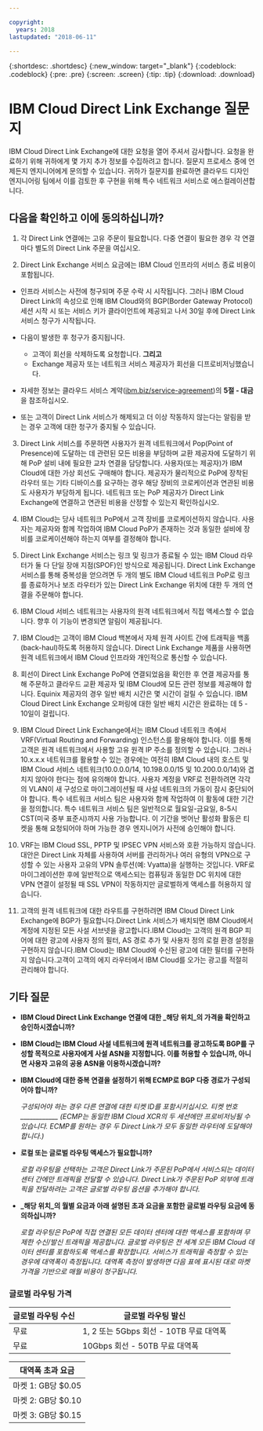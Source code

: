 ```yaml
---

copyright:
  years: 2018
lastupdated: "2018-06-11"

---
```


{:shortdesc: .shortdesc}
{:new_window: target="_blank"}
{:codeblock: .codeblock}
{:pre: .pre}
{:screen: .screen}
{:tip: .tip}
{:download: .download}

# IBM Cloud Direct Link Exchange 질문지

IBM Cloud Direct Link Exchange에 대한 요청을 열어 주셔서 감사합니다. 요청을 완료하기 위해 귀하에게 몇 가지 추가 정보를 수집하려고 합니다. 질문지 프로세스 중에 언제든지 엔지니어에게 문의할 수 있습니다. 귀하가 질문지를 완료하면 클라우드 디자인 엔지니어링 팀에서 이를 검토한 후 구현을 위해 특수 네트워크 서비스로 에스컬레이션합니다.

## 다음을 확인하고 이에 동의하십니까?

1. 각 Direct Link 연결에는 고유 주문이 필요합니다. 다중 연결이 필요한 경우 각 연결마다 별도의 Direct Link 주문을 여십시오.

2. Direct Link Exchange 서비스 요금에는 IBM Cloud 인프라의 서비스 종료 비용이 포함됩니다. 

 * 인프라 서비스는 사전에 청구되며 주문 수락 시 시작됩니다. 그러나 IBM Cloud Direct Link의 속성으로 인해 IBM Cloud와의 BGP(Border Gateway Protocol) 세션 시작 시 또는 서비스 키가 클라이언트에 제공되고 나서 30일 후에 Direct Link 서비스 청구가 시작됩니다. 

 * 다음이 발생한 후 청구가 중지됩니다.
   * 고객이 회선을 삭제하도록 요청합니다. **그리고** 
   * Exchange 제공자 또는 네트워크 서비스 제공자가 회선을 디프로비저닝했습니다.
  * 자세한 정보는 클라우드 서비스 계약([ibm.biz/service-agreement](ibm.biz/service-agreement))의 **5절 - 대금**을 참조하십시오.
  * 또는 고객이 Direct Link 서비스가 해제되고 더 이상 작동하지 않는다는 알림을 받는 경우 고객에 대한 청구가 중지될 수 있습니다.

3. Direct Link 서비스를 주문하면 사용자가 원격 네트워크에서 Pop(Point of Presence)에 도달하는 데 관련된 모든 비용을 부담하며 교환 제공자에 도달하기 위해 PoP 설비 내에 필요한 교차 연결을 담당합니다. 사용자(또는 제공자)가 IBM Cloud에 대한 가상 회선도 구매해야 합니다. 제공자가 물리적으로 PoP에 장착된 라우터 또는 기타 디바이스를 요구하는 경우 해당 장비의 코로케이션과 연관된 비용도 사용자가 부담하게 됩니다. 네트워크 또는 PoP 제공자가 Direct Link Exchange에 연결하고 연관된 비용을 산정할 수 있는지 확인하십시오.

4. IBM Cloud는 당사 네트워크 PoP에서 고객 장비를 코로케이션하지 않습니다. 사용자는 제공자와 함께 작업하여 IBM Cloud PoP가 존재하는 것과 동일한 설비에 장비를 코로케이션해야 하는지 여부를 결정해야 합니다.

5. Direct Link Exchange 서비스는 링크 및 링크가 종료될 수 있는 IBM Cloud 라우터가 둘 다 단일 장애 지점(SPOF)인 방식으로 제공됩니다. Direct Link Exchange 서비스를 통해 중복성을 얻으려면 두 개의 별도 IBM Cloud 네트워크 PoP로 링크를 종료하거나 보조 라우터가 있는 Direct Link Exchange 위치에 대한 두 개의 연결을 주문해야 합니다.

6. IBM Cloud 서비스 네트워크는 사용자의 원격 네트워크에서 직접 액세스할 수 없습니다. 향후 이 기능이 변경되면 알림이 제공됩니다.

7. IBM Cloud는 고객이 IBM Cloud 백본에서 자체 원격 사이트 간에 트래픽을 백홀(back-haul)하도록 허용하지 않습니다. Direct Link Exchange 제품을 사용하면 원격 네트워크에서 IBM Cloud 인프라와 개인적으로 통신할 수 있습니다.

8. 회선이 Direct Link Exchange PoP에 연결되었음을 확인한 후 연결 제공자를 통해 주문하고 클라우드 교환 제공자 및 IBM Cloud에 모든 관련 정보를 제공해야 합니다. Equinix 제공자의 경우 일반 배치 시간은 몇 시간이 걸릴 수 있습니다. IBM Cloud Direct Link Exchange 오퍼링에 대한 일반 배치 시간은 완료하는 데 5 - 10일이 걸립니다. 

9. IBM Cloud Direct Link Exchange에서는 IBM Cloud 네트워크 측에서 VRF(Virtual Routing and Forwarding) 인스턴스를 활용해야 합니다.  이를 통해 고객은 원격 네트워크에서 사용할 고유 원격 IP 주소를 정의할 수 있습니다. 그러나 10.x.x.x 네트워크를 활용할 수 있는 경우에는 여전히 IBM Cloud 내의 호스트 및 IBM Cloud 서비스 네트워크(10.0.0.0/14, 10.198.0.0/15 및 10.200.0.0/14)와 겹치지 않아야 한다는 점에 유의해야 합니다. 사용자 계정을 VRF로 전환하려면 각각의 VLAN이 새 구성으로 마이그레이션될 때 사설 네트워크의 가동이 잠시 중단되어야 합니다.  특수 네트워크 서비스 팀은 사용자와 함께 작업하여 이 활동에 대한 기간을 정의합니다. 특수 네트워크 서비스 팀은 일반적으로 월요일-금요일, 8-5시 CST(미국 중부 표준시)까지 사용 가능합니다. 이 기간을 벗어난 활성화 활동은 티켓을 통해 요청되어야 하며 가능한 경우 엔지니어가 사전에 승인해야 합니다. 

10. VRF는 IBM Cloud SSL, PPTP 및 IPSEC VPN 서비스와 호환 가능하지 않습니다. 대안은 Direct Link 자체를 사용하여 서버를 관리하거나 여러 유형의 VPN으로 구성할 수 있는 사용자 고유의 VPN 솔루션(예: Vyatta)을 실행하는 것입니다. VRF로 마이그레이션한 후에 일반적으로 액세스되는 컴퓨팅과 동일한 DC 위치에 대한 VPN 연결이 설정될 때 SSL VPN이 작동하지만 글로벌하게 액세스를 허용하지 않습니다.

11. 고객의 원격 네트워크에 대한 라우트를 구현하려면 IBM Cloud Direct Link Exchange에 BGP가 필요합니다.Direct Link 서비스가 배치되면 IBM Cloud에서 계정에 지정된 모든 사설 서브넷을 광고합니다.IBM Cloud는 고객의 원격 BGP 피어에 대한 광고에 사용자 정의 필터, AS 경로 추가 및 사용자 정의 로컬 환경 설정을 구현하지 않습니다.IBM Cloud는 IBM Cloud에 수신된 광고에 대한 필터를 구현하지 않습니다.고객이 고객의 에지 라우터에서 IBM Cloud를 오가는 광고를 적절히 관리해야 합니다.

## 기타 질문

* **IBM Cloud Direct Link Exchange 연결에 대한 _해당 위치_의 가격을 확인하고 승인하시겠습니까?**

* **IBM Cloud는 IBM Cloud 사설 네트워크에 원격 네트워크를 광고하도록 BGP를 구성할 목적으로 사용자에게 사설 ASN을 지정합니다. 이를 허용할 수 있습니까, 아니면 사용자 고유의 공용 ASN을 이용하시겠습니까?**

* **IBM Cloud에 대한 중복 연결을 설정하기 위해 ECMP로 BGP 다중 경로가 구성되어야 합니까?** 

    _구성되어야 하는 경우 다른 연결에 대한 티켓 ID를 포함시키십시오. 티켓 번호 ____________ (ECMP는 동일한 IBM Cloud XCR의 두 세션에만 프로비저닝될 수 있습니다.  ECMP를 원하는 경우 두 Direct Link가 모두 동일한 라우터에 도달해야 합니다.)_

* **로컬 또는 글로벌 라우팅 액세스가 필요합니까?**

    _로컬 라우팅을 선택하는 고객은 Direct Link가 주문된 PoP에서 서비스되는 데이터 센터 간에만 트래픽을 전달할 수 있습니다. Direct Link가 주문된 PoP 외부에 트래픽을 전달하려는 고객은 글로벌 라우팅 옵션을 추가해야 합니다._

* **_해당 위치_의 월별 요금과 아래 설명된 초과 요금을 포함한 글로벌 라우팅 요금에 동의하십니까?**

    _로컬 라우팅은 PoP에 직접 연결된 모든 데이터 센터에 대한 액세스를 포함하며 무제한 수신/발신 트래픽을 제공합니다. 글로벌 라우팅은 전 세계 모든 IBM Cloud 데이터 센터를 포함하도록 액세스를 확장합니다. 서비스가 트래픽을 측정할 수 있는 경우에 대역폭이 측정됩니다. 대역폭 측정이 발생하면 다음 표에 표시된 대로 마켓 가격을 기반으로 매월 비용이 청구됩니다._


### 글로벌 라우팅 가격

| 글로벌 라우팅 수신 | 글로벌 라우팅 발신 |
|---|---|
| 무료 | 1, 2 또는 5Gbps 회선 - 10TB 무료 대역폭 |
| 무료 | 10Gbps 회선 - 50TB 무료 대역폭 |


| 대역폭 초과 요금 |
|---|
| 마켓 1: GB당 $0.05 |
| 마켓 2: GB당 $0.10 |
| 마켓 3: GB당 $0.15 |
